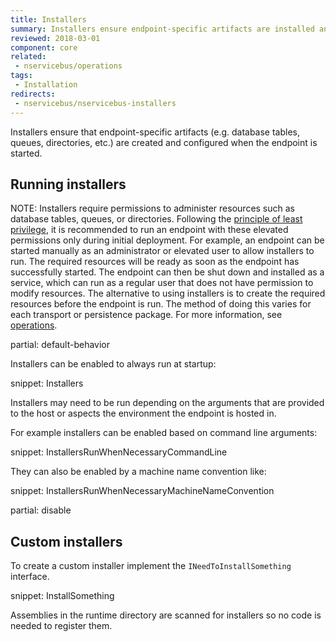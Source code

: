 ```yaml
---
title: Installers
summary: Installers ensure endpoint-specific artifacts are installed and configured during endpoint startup.
reviewed: 2018-03-01
component: core
related:
 - nservicebus/operations
tags:
 - Installation
redirects:
 - nservicebus/nservicebus-installers
---
```


Installers ensure that endpoint-specific artifacts (e.g. database tables, queues, directories, etc.) are created and configured when the endpoint is started.

## Running installers

NOTE: Installers require permissions to administer resources such as database tables, queues, or directories. Following the [principle of least privilege](https://en.wikipedia.org/wiki/Principle_of_least_privilege), it is recommended to run an endpoint with these elevated permissions only during initial deployment. For example, an endpoint can be started manually as an administrator or elevated user to allow installers to run. The required resources will be ready as soon as the endpoint has successfully started. The endpoint can then be shut down and installed as a service, which can run as a regular user that does not have permission to modify resources. The alternative to using installers is to create the required resources before the endpoint is run. The method of doing this varies for each transport or persistence package. For more information, see [operations](/nservicebus/operations).

partial: default-behavior

Installers can be enabled to always run at startup:

snippet: Installers

Installers may need to be run depending on the arguments that are provided to the host or aspects the environment the endpoint is hosted in.

For example installers can be enabled based on command line arguments:

snippet: InstallersRunWhenNecessaryCommandLine

They can also be enabled by a machine name convention like:

snippet: InstallersRunWhenNecessaryMachineNameConvention

partial: disable


## Custom installers

To create a custom installer implement the `INeedToInstallSomething` interface.

snippet: InstallSomething

Assemblies in the runtime directory are scanned for installers so no code is needed to register them.


